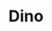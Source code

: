 ---
blog: https://dino.im/blog/
codehost: https://github.com/https://github.com/dino/dino
logohandle: dinoim
sort: dino
title: Dino
website: https://dino.im/
---